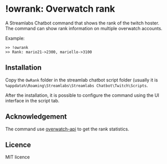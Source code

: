 # !owrank: Overwatch rank
A Streamlabs Chatbot command that shows the rank of the twitch hoster.
The command can show rank information on multiple overwatch accounts.

Example:
```
>> !owrank
>> Rank: mario21->2300, mariello->3100
```

## Installation
Copy the `OwRank` folder in the streamlab chatbot script folder (usually it is `%appdata%\Roaming\Streamlabs\Streamlabs Chatbot\Twitch\Scripts`.

After the installation, it is possible to configure the command using the UI interface in the script tab.

## Acknowledgement
The command use [overwatch-api](https://github.com/alfg/overwatch-api) to get the rank statistics.
## Licence
MIT licence